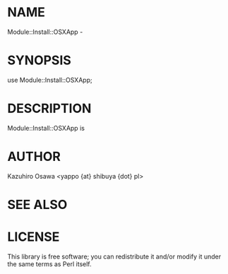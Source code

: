 # NAME

Module::Install::OSXApp -

# SYNOPSIS

  use Module::Install::OSXApp;

# DESCRIPTION

Module::Install::OSXApp is

# AUTHOR

Kazuhiro Osawa <yappo {at} shibuya {dot} pl>

# SEE ALSO

# LICENSE

This library is free software; you can redistribute it and/or modify
it under the same terms as Perl itself.